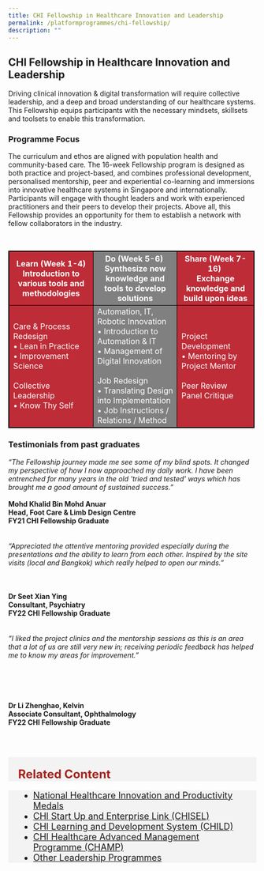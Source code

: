 ```yaml
---
title: CHI Fellowship in Healthcare Innovation and Leadership
permalink: /platformprogrammes/chi-fellowship/
description: ""
---
```

<style>
table, th, td{
  border: 1px solid black;
  border-collapse: collapse;
	width: 500px;
	color: white;
}

th:nth-child(even),td:nth-child(even) {
  background-color: grey;
}
th:nth-child(odd),td:nth-child(odd) {
  background-color: #be2c37;
}
</style>

##  CHI Fellowship in Healthcare Innovation and Leadership

Driving clinical innovation &amp; digital transformation will require collective leadership, and a deep and broad understanding of our healthcare systems. This Fellowship equips participants with the necessary mindsets, skillsets and toolsets to enable this transformation.

### Programme Focus 
The curriculum and ethos are aligned with population health and community-based care. The 16-week Fellowship program is designed as both practice and project-based, and combines professional development, personalised mentorship, peer and experiential co-learning and immersions into innovative healthcare systems in Singapore and internationally. 
Participants will engage with thought leaders and work with experienced practitioners and their peers to develop their projects. Above all, this Fellowship provides an opportunity for them to establish a network with fellow collaborators in the industry.

<br>

<table class="table">
  <thead>
    <tr>
      <th style="color:white;" scope="col">Learn (Week 1-4) <br> Introduction to various tools and methodologies</th>
      <th style="color:white;" scope="col">Do (Week 5-6) ​ <br> Synthesize new knowledge and tools to develop solutions</th>
      <th style="color:white;" scope="col">Share (Week 7-16) ​<br>Exchange knowledge and build upon ideas</th>
    </tr>
  </thead>
  <tbody>
    <tr>
      <td scope="row">Care &amp; Process Redesign​<br>•	Lean in Practice<br> •	Improvement Science<br><br>Collective Leadership<br>•	Know Thy Self
      </td><td>Automation, IT, Robotic Innovation <br> •	Introduction to Automation &amp; IT <br>•	Management of Digital Innovation<br><br>Job Redesign<br>•	Translating Design into Implementation<br>•	Job Instructions / Relations / Method </td>
      <td>Project Development<br>•	Mentoring by Project Mentor  <br><br>Peer Review <br> Panel Critique   </td>
    </tr>
   
  </tbody>
</table>



### Testimonials from past graduates

<div class="row">
<div class="col"> 
		<div class="para"><em>“The Fellowship journey made me see some of my blind spots. It changed my perspective of how I now approached my daily work. I have been entrenched for many years in the old 'tried and tested' ways which has brought me a good amount of sustained success.”</em>

</div><br>
		<div class="header"><b>Mohd Khalid Bin Mohd Anuar<br>
Head, Foot Care &amp; Limb Design Centre<br>
FY21 CHI Fellowship Graduate
 </b></div><br>

<br>

</div>
	<div class="col"> 
	<div class="para"><em>“Appreciated the attentive mentoring provided especially during the presentations and the ability to learn from each other. Inspired by the site visits (local and Bangkok) which really helped to open our minds.” </em>

</div><br><br><br>
	<div class="header"><b>Dr Seet Xian Ying
<br>Consultant, Psychiatry
<br>FY22 CHI Fellowship Graduate
 </b></div><br>

<br>

</div>
	<div class="col"> 
<div class="para"><em>“I liked the project clinics and the mentorship sessions as this is an area that a lot of us are still very new in; receiving periodic feedback has helped me to know my areas for improvement.”
</em>
</div><br><br><br><br><br>
	<div class="header"><b>Dr Li Zhenghao, Kelvin 
<br>Associate Consultant, Ophthalmology
<br>FY22 CHI Fellowship Graduate
</b></div><br>

<br></div></div>




<div style="font-size:24px; font-weight: 700; color: #a6221c; background-color: #f3f3f3; padding: 20px 0px 0px 20px;" class="row"> Related Content</div>

<div style="font-size:18px ;background-color: #f3f3f3; padding: 0px 25px 0px 20px;" class="row">
	<ul>
		<li><a href="/platformprogrammes/nhipm/">National Healthcare Innovation and Productivity Medals</a></li>
		<li><a href="/platformprogrammes/chisel/">CHI Start Up and Enterprise Link (CHISEL)</a></li>
			<li><a href="/platformprogrammes/child/">CHI Learning and Development System (CHILD)</a></li>
	<li><a href="/platformprogrammes/chi-champ/">CHI Healthcare Advanced Management Programme (CHAMP)</a></li>
	<li><a href="/platformprogrammes/otherprogrammes/">Other Leadership Programmes</a></li>
	</ul>
</div>